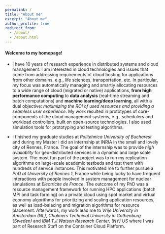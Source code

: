 ```yaml
---
permalink: /
title: "About me"
excerpt: "About me"
author_profile: true
redirect_from: 
  - /about/
  - /about.html
---
```


#### Welcome to my homepage!

- I have 10 years of research experience in distributed systems and cloud management. I am interested in cloud technologies and issues that come from addressing requirements of cloud hosting for applications from other domains, e.g., life sciences, transportation, etc. In particular, my focus was automatically managing and smartly allocating resources to a wide range of cloud (migrated or native) applications, **from high performance computing** to **data analysis** (real-time streaming and batch computations) and **machine learning/deep learning**, all with a dual objective: *maximizing the ROI of used resources and providing a seamless user experience*. My work resulted in prototypes of core-components of the cloud management systems, e.g., schedulers and workload controllers, built on open-source technologies. I also used simulation tools for prototyping and testing algorithms.

- I finished my graduate studies at *Politehnica University of Bucharest* and during my Master I did an internship at INRIA in the small and lovely city of Rennes, France. The goal of the internship was to provide *high availablity* for geo-distributed services in a dynamic and large scale system. The most fun part of the project was to run my replication algorithms on large-scale academic testbeds and test them with hundreds of service instances. This motivated me to further pursue a *PhD at University of Rennes 1*, France while being lucky to have frequent interactions with people involved in system management for nuclear simulations at *Electricite de France*. The outcome of my PhD was a resource management framework for running HPC applications (batch MPI and task farming) on a private cloud using spot market and virtual economy algorithms for prioritizing and scaling application resources, as well as load-balacing and migration algorithms for resource placement. Afterwards, my work lead me to *Vrije University in Amsterdam (NL)*, *Chalmers Technical University in Gothenburg (Sweden)* and *IBM T.J.Watson Research Center, (NY) US* where I was part of Research Staff on the Container Cloud Platform.

